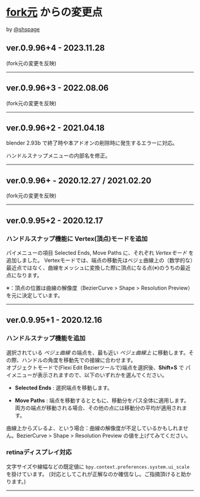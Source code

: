 # [fork元](https://github.com/Shriinivas/blenderbezierutils) からの変更点
by [@shspage](https://github.com/shspage)

## ver.0.9.96+4  -  2023.11.28

(fork元の変更を反映)

----

## ver.0.9.96+3  -  2022.08.06

(fork元の変更を反映)

----

## ver.0.9.96+2  -  2021.04.18

blender 2.93b で終了時や本アドオンの削除時に発生するエラーに対応。

ハンドルスナップメニューの内部名を修正。

----

## ver.0.9.96+  -  2020.12.27 / 2021.02.20

(fork元の変更を反映)

----

## ver.0.9.95+2  -  2020.12.17
### ハンドルスナップ機能に Vertex(頂点)モードを追加
パイメニューの項目 Selected Ends, Move Paths に、それぞれ _Vertexモード_ を追加しました。
Vertexモードでは、端点の移動先はベジェ曲線上の（数学的な）最近点ではなく、曲線をメッシュに変換した際に頂点になる点(※)のうちの最近点になります。

※：頂点の位置は曲線の解像度（BezierCurve > Shape > Resolution Preview）を元に決定しています。

----

## ver.0.9.95+1  -  2020.12.16
### ハンドルスナップ機能を追加  
選択されている _ベジェ曲線_ の端点を、最も近い _ベジェ曲線上_ に移動します。その際、ハンドルの角度を移動先での接線に合わせます。  
オブジェクトモードで(Flexi Edit Bezierツールで)端点を選択後、**Shift+S** で パイメニューが表示されますので、以下のいずれかを選んでください。

- **Selected Ends** : 選択端点を移動します。

- **Move Paths** : 端点を移動するとともに、移動分をパス全体に適用します。両方の端点が移動される場合、その他の点には移動分の平均が適用されます。

曲線上からズレるよ、という場合：曲線の解像度が不足しているかもしれません。BezierCurve > Shape > Resolution Preview の値を上げてみてください。

### retinaディスプレイ対応
文字サイズや線幅などの既定値に `bpy.context.preferences.system.ui_scale` を掛けています。
(対応としてこれが正解なのか確信なし。ご指摘頂けると助かります。)

----